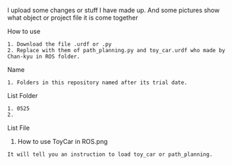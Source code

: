 I upload some changes or stuff I have made up.
And some pictures show what object or project file it is come together 

How to use

    1. Download the file .urdf or .py
    2. Replace with them of path_planning.py and toy_car.urdf who made by Chan-kyu in ROS folder.

Name 

    1. Folders in this repository named after its trial date.
  
List Folder 

    1. 0525
    2. 

List File 

  1. How to use ToyCar in ROS.png 
  
    It will tell you an instruction to load toy_car or path_planning.
